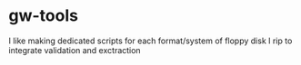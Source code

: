 # gw-tools
I like making dedicated scripts for each format/system of floppy disk I rip to integrate validation and exctraction
